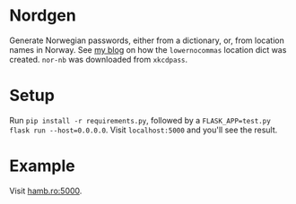 # Nordgen
Generate Norwegian passwords, either from a dictionary, or, from location names in Norway. 
See [my blog](https://hamb.ro/posts/placenames/) on how the `lowernocommas` location dict was created. `nor-nb` was downloaded from `xkcdpass`. 

# Setup
Run `pip install -r requirements.py`, followed by a `FLASK_APP=test.py flask run --host=0.0.0.0`. Visit `localhost:5000` and you'll see the result. 

# Example
Visit [hamb.ro:5000](hamb.ro:5000).
